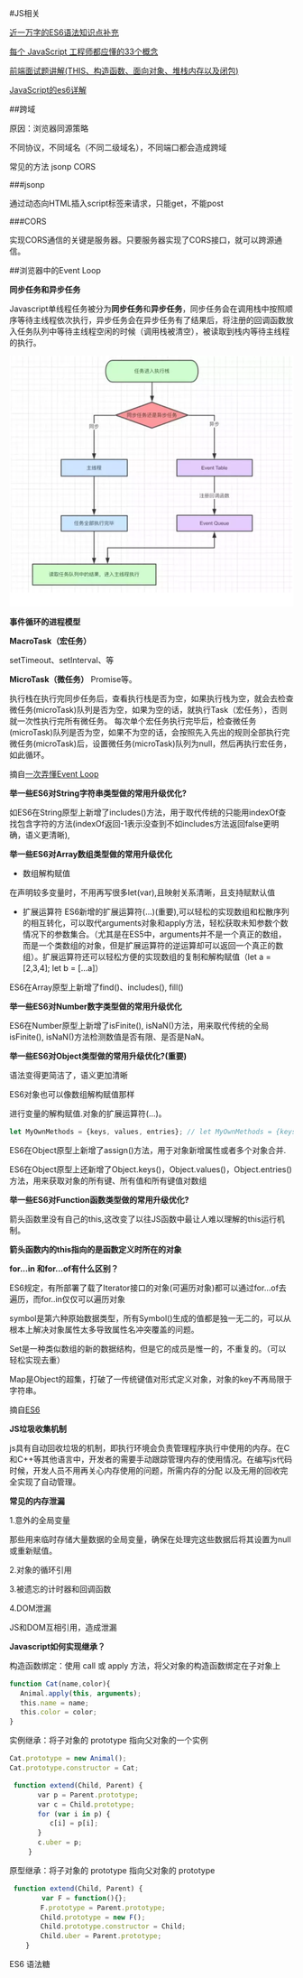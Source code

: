 #JS相关

[近一万字的ES6语法知识点补充](https://juejin.im/post/5c6234f16fb9a049a81fcca5) 

[每个 JavaScript 工程师都应懂的33个概念](https://github.com/stephentian/33-js-concepts) 

[前端面试题讲解(THIS、构造函数、面向对象、堆栈内存以及闭包)](https://www.bilibili.com/video/av24383268) 

[JavaScript的es6详解](https://www.bilibili.com/video/av25438199) 


##跨域

原因：浏览器同源策略

不同协议，不同域名（不同二级域名），不同端口都会造成跨域

常见的方法 jsonp CORS 

###jsonp

通过动态向HTML插入script标签来请求，只能get，不能post

###CORS 

实现CORS通信的关键是服务器。只要服务器实现了CORS接口，就可以跨源通信。


##浏览器中的Event Loop

**同步任务和异步任务**

Javascript单线程任务被分为**同步任务**和**异步任务**，同步任务会在调用栈中按照顺序等待主线程依次执行，异步任务会在异步任务有了结果后，将注册的回调函数放入任务队列中等待主线程空闲的时候（调用栈被清空），被读取到栈内等待主线程的执行。

![Alt](./images/eventloop.png)

**事件循环的进程模型**

**MacroTask（宏任务）**

setTimeout、setInterval、等

**MicroTask（微任务）**
Promise等。

执行栈在执行完同步任务后，查看执行栈是否为空，如果执行栈为空，就会去检查微任务(microTask)队列是否为空，如果为空的话，就执行Task（宏任务），否则就一次性执行完所有微任务。
每次单个宏任务执行完毕后，检查微任务(microTask)队列是否为空，如果不为空的话，会按照先入先出的规则全部执行完微任务(microTask)后，设置微任务(microTask)队列为null，然后再执行宏任务，如此循环。


摘自[一次弄懂Event Loop](https://juejin.im/post/5c3d8956e51d4511dc72c200) 


**举一些ES6对String字符串类型做的常用升级优化?**

如ES6在String原型上新增了includes()方法，用于取代传统的只能用indexOf查找包含字符的方法(indexOf返回-1表示没查到不如includes方法返回false更明确，语义更清晰),

**举一些ES6对Array数组类型做的常用升级优化**

- 数组解构赋值

在声明较多变量时，不用再写很多let(var),且映射关系清晰，且支持赋默认值

- 扩展运算符
ES6新增的扩展运算符(...)(重要),可以轻松的实现数组和松散序列的相互转化，可以取代arguments对象和apply方法，轻松获取未知参数个数情况下的参数集合。（尤其是在ES5中，arguments并不是一个真正的数组，而是一个类数组的对象，但是扩展运算符的逆运算却可以返回一个真正的数组）。扩展运算符还可以轻松方便的实现数组的复制和解构赋值（let a = [2,3,4]; let b = [...a]）

ES6在Array原型上新增了find()、includes(), fill()

**举一些ES6对Number数字类型做的常用升级优化**

ES6在Number原型上新增了isFinite(), isNaN()方法，用来取代传统的全局isFinite(), isNaN()方法检测数值是否有限、是否是NaN。


**举一些ES6对Object类型做的常用升级优化?(重要)**

语法变得更简洁了，语义更加清晰

 ES6对象也可以像数组解构赋值那样
 
 进行变量的解构赋值.对象的扩展运算符(...)。

```js
let MyOwnMethods = {keys, values, entries}; // let MyOwnMethods = {keys: keys, values: values, entries: entries}
```

ES6在Object原型上新增了assign()方法，用于对象新增属性或者多个对象合并.

ES6在Object原型上还新增了Object.keys()，Object.values()，Object.entries()方法，用来获取对象的所有键、所有值和所有键值对数组


**举一些ES6对Function函数类型做的常用升级优化?**

箭头函数里没有自己的this,这改变了以往JS函数中最让人难以理解的this运行机制。

**箭头函数内的this指向的是函数定义时所在的对象**

**for...in 和for...of有什么区别？**

ES6规定，有所部署了载了Iterator接口的对象(可遍历对象)都可以通过for...of去遍历，而for..in仅仅可以遍历对象

symbol是第六种原始数据类型，所有Symbol()生成的值都是独一无二的，可以从根本上解决对象属性太多导致属性名冲突覆盖的问题。

Set是一种类似数组的新的数据结构，但是它的成员是惟一的，不重复的。（可以轻松实现去重）

Map是Object的超集，打破了一传统键值对形式定义对象，对象的key不再局限于字符串。


摘自[ES6](https://github.com/poetries/FE-Interview-Questions/blob/master/ES6.md) 

**JS垃圾收集机制**

js具有自动回收垃圾的机制，即执行环境会负责管理程序执行中使用的内存。在C和C++等其他语言中，开发者的需要手动跟踪管理内存的使用情况。在编写js代码时候，开发人员不用再关心内存使用的问题，所需内存的分配 以及无用的回收完全实现了自动管理。

**常见的内存泄漏**

1.意外的全局变量

那些用来临时存储大量数据的全局变量，确保在处理完这些数据后将其设置为null或重新赋值。

2.对象的循环引用

3.被遗忘的计时器和回调函数

4.DOM泄漏

JS和DOM互相引用，造成泄漏

**Javascript如何实现继承？**

构造函数绑定：使用 call 或 apply 方法，将父对象的构造函数绑定在子对象上

```javascript
function Cat(name,color){
 　Animal.apply(this, arguments);
 　this.name = name;
 　this.color = color;
}
```

实例继承：将子对象的 prototype 指向父对象的一个实例
```javascript
Cat.prototype = new Animal();
Cat.prototype.constructor = Cat;
```

```javascript
 function extend(Child, Parent) {
  　　　var p = Parent.prototype;
  　　　var c = Child.prototype;
  　　　for (var i in p) {
  　　　   c[i] = p[i];
  　　　}
  　　　c.uber = p;
  　 }
```
原型继承：将子对象的 prototype 指向父对象的 prototype
```javascript
 function extend(Child, Parent) {
        var F = function(){};
      　F.prototype = Parent.prototype;
      　Child.prototype = new F();
      　Child.prototype.constructor = Child;
      　Child.uber = Parent.prototype;
    }
```
ES6 语法糖
```javascript
```

```javascript
```